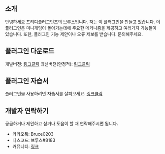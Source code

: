 
## 소개
안녕하세요 프리디플러그인즈의 브루스입니다. 저는 이 플러그인을 만들고 있습니다.
이 플러그인은 미니게임이 돌아가는데에 주요한 메커니즘을 제공하고 여러가지 기능들이 있습니다. 
또한, 플러그인 기능 제안이나 오류 제보를 받습니다. 문의해주세요.

## 플러그인 다운로드 
개발버전: [링크클릭](https://github.com/FreedyPlugins/FreedyMinigameMaker/raw/master/FreedyMinigameMaker.jar)
최신버전(안정적): [링크클릭](https://github.com/FreedyPlugins/FreedyMinigameMaker/releases/latest/download/FreedyMinigameMaker.jar)

## 플러그인 자습서
플러그인을 사용하려면 자습서를 살펴보세요. [링크클릭](https://github.com/FreedyPlugins/FreedyMinigameMaker/wiki)

## 개발자 연락하기
궁금하거나 제안하고 싶거나 도움이 할 때 연락해주시면 됩니다.
- 카카오톡: Bruce0203
- 디스코드: 브루스#8183
- 커뮤니티: [링크](https://discord.gg/xej5Ut3)

